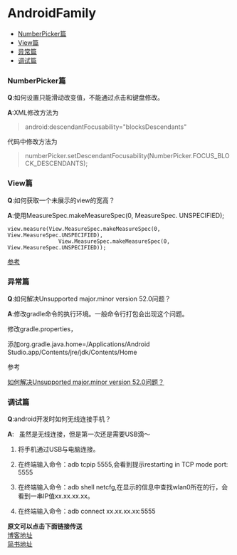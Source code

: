 # AndroidFamily

- [NumberPicker篇](#numberpicker)
- [View篇](#view)
- [异常篇](#exception)
- [调试篇](#debug)


<h3 id="numberpicker">NumberPicker篇</h3>

**Q**:如何设置只能滑动改变值，不能通过点击和键盘修改。 

**A**:XML修改方法为
  >android:descendantFocusability="blocksDescendants" 
  
  代码中修改方法为
  >numberPicker.setDescendantFocusability(NumberPicker.FOCUS_BLOCK_DESCENDANTS);


<h3 id="view">View篇</h3>

**Q**:如何获取一个未展示的view的宽高？

**A**:使用MeasureSpec.makeMeasureSpec(0, MeasureSpec. UNSPECIFIED);
```
view.measure(View.MeasureSpec.makeMeasureSpec(0, View.MeasureSpec.UNSPECIFIED),
                View.MeasureSpec.makeMeasureSpec(0, View.MeasureSpec.UNSPECIFIED));
```
[参考](https://stackoverflow.com/questions/15862052/get-the-measures-of-popup-window)

<h3 id="exception">异常篇</h3>

**Q**:如何解决Unsupported major.minor version 52.0问题？  

**A**:修改gradle命令的执行环境。一般命令行打包会出现这个问题。  
  
修改gradle.properties，  
  
添加org.gradle.java.home=/Applications/Android Studio.app/Contents/jre/jdk/Contents/Home  
  
参考  
  
[如何解决Unsupported major.minor version 52.0问题？](http://www.jianshu.com/p/5eebd3c609d6)

<h3 id="debug">调试篇</h3>

**Q**:android开发时如何无线连接手机？

**A**:  
虽然是无线连接，但是第一次还是需要USB滴～  

1. 将手机通过USB与电脑连接。

2. 在终端输入命令：adb tcpip 5555,会看到提示restarting in TCP mode port: 5555

3. 在终端输入命令：adb shell netcfg,在显示的信息中查找wlan0所在的行，会看到一串IP值xx.xx.xx.xx。

4. 在终端输入命令：adb connect xx.xx.xx.xx:5555

**原文可以点击下面链接传送**  
[博客地址](https://nesger.github.io//posts/android-wireless)  
[简书地址](http://www.jianshu.com/p/ce92c0ee132f)

